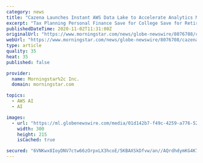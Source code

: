 ```yaml
---
category: news
title: "Cazena Launches Instant AWS Data Lake to Accelerate Analytics Migration to AWS"
excerpt: "Tax Planning Personal Finance Save for College Save for Retirement Invest in Retirement Research Mutual Funds Stocks ETFs Bonds Best Investments"
publishedDateTime: 2020-11-02T11:31:00Z
originalUrl: "https://www.morningstar.com/news/globe-newswire/8076708/cazena-launches-instant-aws-data-lake-to-accelerate-analytics-migration-to-aws"
webUrl: "https://www.morningstar.com/news/globe-newswire/8076708/cazena-launches-instant-aws-data-lake-to-accelerate-analytics-migration-to-aws"
type: article
quality: 35
heat: 35
published: false

provider:
  name: Morningstar%2c Inc.
  domain: morningstar.com

topics:
  - AWS AI
  - AI

images:
  - url: "https://ml.globenewswire.com/media/01d142b7-f49c-4259-a776-52da66a0c71b/medium/instant-aws-data-lake.png"
    width: 300
    height: 215
    isCached: true

secured: "6VNKwx8IoyDNV7ctw66zOrpxLX3hcoE/5KBAXSkDfvw/an//AQrdhdymKG4K7i1TQM3yzvldwEZR1jskmGqITNEvq8wiHZ3WsCzbJlgJDz7Fgd9OBxnuD1PwZgZQ9gcJPdVct+UCnscYuVzbZGhCWfuZ3WkgbleZGzX0oJZd6P3/sJN4SRB89qbdF+uysbA/O6s7daEUzsgM1BKZeffzJQhC8vtpiINbdZTJrT7F2WVEsDv19o4H5DyXAQmBV8h4uiNCULz5eKG5UZlG7E0RnxV5ugACzg89+qgMGYciUpwu8xlTkE0KM4SwgUxLAVNcWb4+mF5pupStzpT8KpH1d4bjwFNxEKOagRb3XymiIcc=;ARAqpD+tUYNONyBRwCzY4g=="
---
```


